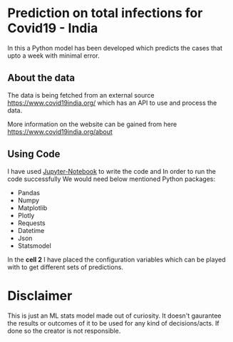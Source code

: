 # Prediction on total infections for Covid19 - India
In this a Python model has been developed which predicts the cases that upto a week with minimal error.

## About the data
The data is being fetched from an external source https://www.covid19india.org/ which has an API to use and process the data.

More information on the website can be gained from here https://www.covid19india.org/about


## Using Code
I have used [Jupyter-Notebook](https://realpython.com/jupyter-notebook-introduction/ "Know more about Jupyter Notebook") to write the code and In order to run the code successfully We would need below mentioned Python packages:
* Pandas
* Numpy
* Matplotlib
* Plotly
* Requests
* Datetime
* Json
* Statsmodel

In the **cell 2** I have placed the configuration variables which can be played with to get different sets of predictions.

# Disclaimer

This is just an ML stats model made out of curiosity. It doesn't gaurantee the results or outcomes of it to be used for any kind of decisions/acts. If done so the creator is not responsible.
